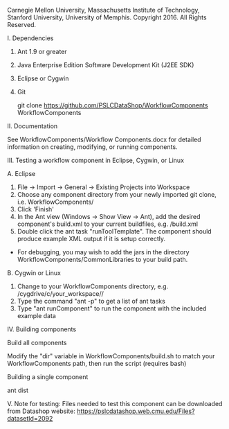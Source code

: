 Carnegie Mellon University, Massachusetts Institute of Technology, Stanford University, University of Memphis.
Copyright 2016. All Rights Reserved.


I. Dependencies

1. Ant 1.9 or greater
2. Java Enterprise Edition Software Development Kit (J2EE SDK)
2. Eclipse or Cygwin
3. Git

    git clone https://github.com/PSLCDataShop/WorkflowComponents WorkflowComponents


II. Documentation

  See WorkflowComponents/Workflow Components.docx for detailed information on creating, modifying, or running components.



III. Testing a workflow component in Eclipse, Cygwin, or Linux

A. Eclipse

  1. File -> Import -> General -> Existing Projects into Workspace
  2. Choose any component directory from your newly imported git clone, i.e. WorkflowComponents/<AnyComponent>
  3. Click 'Finish'
  4. In the Ant view (Windows -> Show View -> Ant), add the desired component's build.xml to your current buildfiles, e.g. <AnyComponent>/build.xml
  5. Double click the ant task "runToolTemplate". The component should produce example XML output if it is setup correctly.

* For debugging, you may wish to add the jars in the directory WorkflowComponents/CommonLibraries to your build path.


B. Cygwin or Linux

  1. Change to your WorkflowComponents directory, e.g. /cygdrive/c/your_workspace/<AnyComponent>/
  2. Type the command "ant -p" to get a list of ant tasks
  3. Type "ant runComponent" to run the component with the included example data



IV. Building components

Build all components

  Modify the "dir" variable in WorkflowComponents/build.sh to match your WorkflowComponents path, then run the script (requires bash)

Building a single component

  ant dist

V. Note for testing:
Files needed to test this component can be downloaded from Datashop website: https://pslcdatashop.web.cmu.edu/Files?datasetId=2092 






